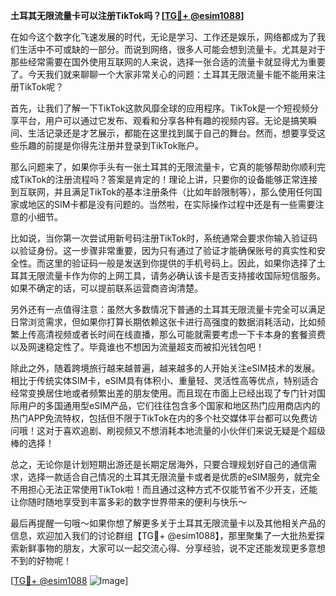**土耳其无限流量卡可以注册TikTok吗？[[TG💪+ @esim1088](https://t.me/s/esim1088)]**

在如今这个数字化飞速发展的时代，无论是学习、工作还是娱乐，网络都成为了我们生活中不可或缺的一部分。而说到网络，很多人可能会想到流量卡。尤其是对于那些经常需要在国外使用互联网的人来说，选择一张合适的流量卡就显得尤为重要了。今天我们就来聊聊一个大家非常关心的问题：土耳其无限流量卡能不能用来注册TikTok呢？

首先，让我们了解一下TikTok这款风靡全球的应用程序。TikTok是一个短视频分享平台，用户可以通过它发布、观看和分享各种有趣的视频内容。无论是搞笑瞬间、生活记录还是才艺展示，都能在这里找到属于自己的舞台。然而，想要享受这些乐趣的前提是你得先注册并登录到TikTok账户。

那么问题来了，如果你手头有一张土耳其的无限流量卡，它真的能够帮助你顺利完成TikTok的注册流程吗？答案是肯定的！理论上讲，只要你的设备能够正常连接到互联网，并且满足TikTok的基本注册条件（比如年龄限制等），那么使用任何国家或地区的SIM卡都是没有问题的。当然啦，在实际操作过程中还是有一些需要注意的小细节。

比如说，当你第一次尝试用新号码注册TikTok时，系统通常会要求你输入验证码以验证身份。这一步骤非常重要，因为只有通过了验证才能确保账号的真实性和安全性。而这里的验证码一般是发送到你提供的手机号码上。因此，如果你选择了土耳其无限流量卡作为你的上网工具，请务必确认该卡是否支持接收国际短信服务。如果不确定的话，可以提前联系运营商咨询清楚。

另外还有一点值得注意：虽然大多数情况下普通的土耳其无限流量卡完全可以满足日常浏览需求，但如果你打算长期依赖这张卡进行高强度的数据消耗活动，比如频繁上传高清视频或者长时间在线直播，那么可能就需要考虑一下卡本身的套餐资费以及网速稳定性了。毕竟谁也不想因为流量超支而被扣光钱包吧！

除此之外，随着跨境旅行越来越普遍，越来越多的人开始关注eSIM技术的发展。相比于传统实体SIM卡，eSIM具有体积小、重量轻、灵活性高等优点，特别适合经常变换居住地或者频繁出差的朋友使用。而且现在市面上已经出现了专门针对国际用户的多国通用型eSIM产品，它们往往包含多个国家和地区热门应用商店内的热门APP免流特权，包括但不限于TikTok在内的多个社交媒体平台都可以免费访问哦！这对于喜欢追剧、刷视频又不想消耗本地流量的小伙伴们来说无疑是个超级棒的选择！

总之，无论你是计划短期出游还是长期定居海外，只要合理规划好自己的通信需求，选择一款适合自己情况的土耳其无限流量卡或者是优质的eSIM服务，就完全不用担心无法正常使用TikTok啦！而且通过这种方式不仅能节省不少开支，还能让你随时随地享受到丰富多彩的数字世界带来的便利与快乐～

最后再提醒一句哦～如果你想了解更多关于土耳其无限流量卡以及其他相关产品的信息，欢迎加入我们的讨论群组【TG💪+ @esim1088】，那里聚集了一大批热爱探索新鲜事物的朋友，大家可以一起交流心得、分享经验，说不定还能发现更多意想不到的好物呢！

[[TG💪+ @esim1088](https://t.me/s/esim1088) ![Image](https://i.postimg.cc/4NQfJmqS/Snipaste-2025-05-13-00-14-12.png)]